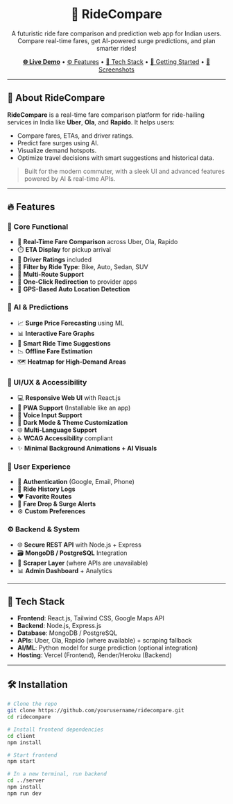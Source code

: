 <h1 align="center">🚖 RideCompare</h1>
<p align="center">
  A futuristic ride fare comparison and prediction web app for Indian users.  
  Compare real-time fares, get AI-powered surge predictions, and plan smarter rides!  
</p>

<p align="center">
  <a href="https://ridecompare.vercel.app/" target="_blank"><strong>🌐 Live Demo</strong></a> • 
  <a href="#features">⚙️ Features</a> • 
  <a href="#tech-stack">🧰 Tech Stack</a> • 
  <a href="#installation">🚀 Getting Started</a> • 
  <a href="#screenshots">📸 Screenshots</a>
</p>

---

## 🚀 About RideCompare

**RideCompare** is a real-time fare comparison platform for ride-hailing services in India like **Uber**, **Ola**, and **Rapido**. It helps users:

- Compare fares, ETAs, and driver ratings.
- Predict fare surges using AI.
- Visualize demand hotspots.
- Optimize travel decisions with smart suggestions and historical data.

> Built for the modern commuter, with a sleek UI and advanced features powered by AI & real-time APIs.

---

## 🔥 Features

### 🧭 Core Functional
- 🚕 **Real-Time Fare Comparison** across Uber, Ola, Rapido
- ⏱️ **ETA Display** for pickup arrival
- 🌟 **Driver Ratings** included
- 🚗 **Filter by Ride Type**: Bike, Auto, Sedan, SUV
- 🔁 **Multi-Route Support**
- 📲 **One-Click Redirection** to provider apps
- 📍 **GPS-Based Auto Location Detection**

### 🧠 AI & Predictions
- 📈 **Surge Price Forecasting** using ML
- 📊 **Interactive Fare Graphs**
- 🧠 **Smart Ride Time Suggestions**
- 📉 **Offline Fare Estimation**
- 🗺️ **Heatmap for High-Demand Areas**

### 🎨 UI/UX & Accessibility
- 💻 **Responsive Web UI** with React.js
- 🧩 **PWA Support** (Installable like an app)
- 🎤 **Voice Input Support**
- 🌙 **Dark Mode & Theme Customization**
- 🌐 **Multi-Language Support**
- ♿ **WCAG Accessibility** compliant
- ✨ **Minimal Background Animations + AI Visuals**

### 🔐 User Experience
- 🔐 **Authentication** (Google, Email, Phone)
- 📜 **Ride History Logs**
- ❤️ **Favorite Routes**
- 🔔 **Fare Drop & Surge Alerts**
- ⚙️ **Custom Preferences**

### ⚙️ Backend & System
- 🌐 **Secure REST API** with Node.js + Express
- 🗃️ **MongoDB / PostgreSQL** Integration
- 🧼 **Scraper Layer** (where APIs are unavailable)
- 📊 **Admin Dashboard** + Analytics

---

## 🧰 Tech Stack

- **Frontend**: React.js, Tailwind CSS, Google Maps API
- **Backend**: Node.js, Express.js
- **Database**: MongoDB / PostgreSQL
- **APIs**: Uber, Ola, Rapido (where available) + scraping fallback
- **AI/ML**: Python model for surge prediction (optional integration)
- **Hosting**: Vercel (Frontend), Render/Heroku (Backend)

---

## 🛠️ Installation

```bash
# Clone the repo
git clone https://github.com/yourusername/ridecompare.git
cd ridecompare

# Install frontend dependencies
cd client
npm install

# Start frontend
npm start

# In a new terminal, run backend
cd ../server
npm install
npm run dev
